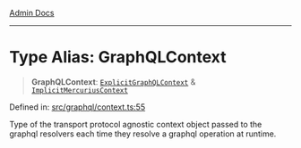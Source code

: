 [Admin Docs](/)

***

# Type Alias: GraphQLContext

> **GraphQLContext**: [`ExplicitGraphQLContext`](ExplicitGraphQLContext.md) & [`ImplicitMercuriusContext`](ImplicitMercuriusContext.md)

Defined in: [src/graphql/context.ts:55](https://github.com/syedali237/talawa-api/blob/8c6154f4daaa502448d207545feda14b4d146e99/src/graphql/context.ts#L55)

Type of the transport protocol agnostic context object passed to the graphql resolvers each time they resolve a graphql operation at runtime.
